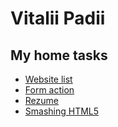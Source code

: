 # Vitalii Padii
## My home tasks
- [Website list](https://vitaliipadii.github.io/home-task/)
- [Form action](https://vitaliipadii.github.io/Form-action/)
- [Rezume](https://vitaliipadii.github.io/Rezume/)
- [Smashing HTML5](https://vitaliipadii.github.io/Smashing-html/)
